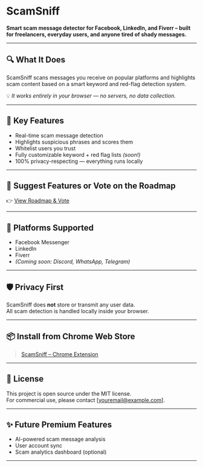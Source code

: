 # ScamSniff

**Smart scam message detector for Facebook, LinkedIn, and Fiverr – built for freelancers, everyday users, and anyone tired of shady messages.**

---

## 🔍 What It Does

ScamSniff scans messages you receive on popular platforms and highlights scam content based on a smart keyword and red-flag detection system.

💡 *It works entirely in your browser — no servers, no data collection.*

---

## 🧠 Key Features

- Real-time scam message detection
- Highlights suspicious phrases and scores them
- Whitelist users you trust
- Fully customizable keyword + red flag lists *(soon!)*
- 100% privacy-respecting — everything runs locally

---

## 💬 Suggest Features or Vote on the Roadmap

👉 [View Roadmap & Vote](https://github.com/royboy1990/scam-sniffer/issues)

---

## 🚀 Platforms Supported

- Facebook Messenger  
- LinkedIn  
- Fiverr  
- *(Coming soon: Discord, WhatsApp, Telegram)*

---

## 🛡️ Privacy First

ScamSniff does **not** store or transmit any user data.  
All scam detection is handled locally inside your browser.

---

## 📦 Install from Chrome Web Store

> [ScamSniff – Chrome Extension](https://chrome.google.com/webstore/detail/YOUR-LINK-HERE)

---

## 📜 License

This project is open source under the MIT license.  
For commercial use, please contact [youremail@example.com].

---

## ✨ Future Premium Features

- AI-powered scam message analysis
- User account sync
- Scam analytics dashboard (optional)

---
